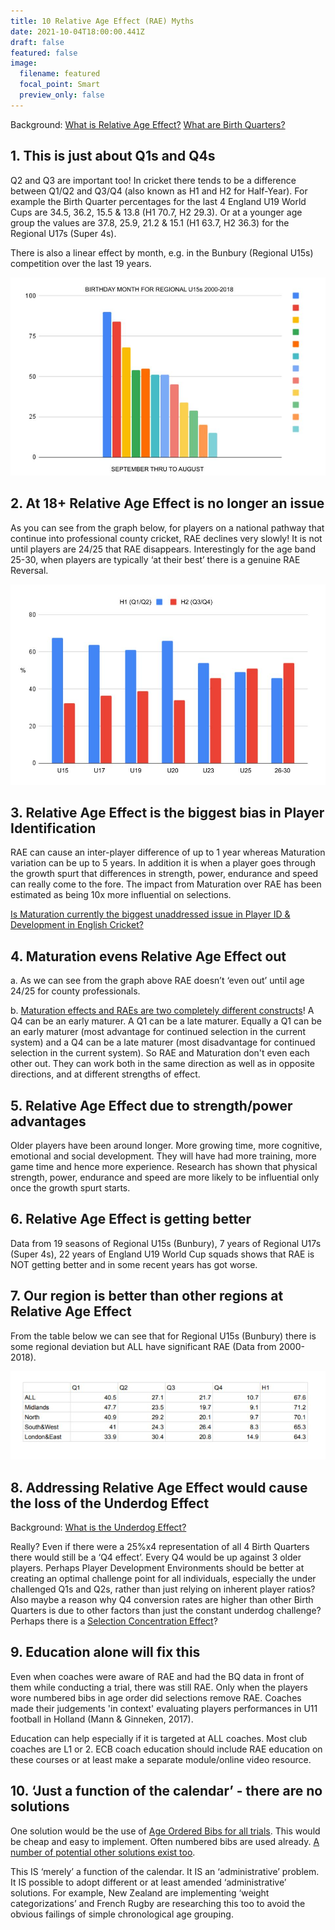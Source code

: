 ```yaml
---
title: 10 Relative Age Effect (RAE) Myths
date: 2021-10-04T18:00:00.441Z
draft: false
featured: false
image:
  filename: featured
  focal_point: Smart
  preview_only: false
---
```

Background: [What is Relative Age Effect?](https://onemoresummer.co.uk/post/what-is-relative-age-effect/) [What are Birth Quarters?](https://onemoresummer.co.uk/post/what-is-birth-quarter/)

## 1. This is just about Q1s and Q4s

Q2 and Q3 are important too! In cricket there tends to be a difference between Q1/Q2 and Q3/Q4 (also known as H1 and H2 for Half-Year). For example the Birth Quarter percentages for the last 4 England U19 World Cups are 34.5, 36.2, 15.5 & 13.8 (H1 70.7, H2 29.3). Or at a younger age group the values are 37.8, 25.9, 21.2 & 15.1 (H1 63.7, H2 36.3) for the Regional U17s (Super 4s).

There is also a linear effect by month, e.g. in the Bunbury (Regional U15s) competition over the last 19 years.

![](ru15nosbymonth-1-.jpg)

## 2. At 18+ Relative Age Effect is no longer an issue

As you can see from the graph below, for players on a national pathway that continue into professional county cricket, RAE declines very slowly! It is not until players are 24/25 that RAE disappears. Interestingly for the age band 25-30, when players are typically ‘at their best’ there is a genuine RAE Reversal.

![](rae-timeline.jpg)

## 3. Relative Age Effect is the biggest bias in Player Identification

RAE can cause an inter-player difference of up to 1 year whereas Maturation variation can be up to 5 years. In addition it is when a player goes through the growth spurt that differences in strength, power, endurance and speed can really come to the fore. The impact from Maturation over RAE has been estimated as being 10x more influential on selections. 

[Is Maturation currently the biggest unaddressed issue in Player ID & Development in English Cricket?](https://onemoresummer.co.uk/post/is-maturation-currently-the-biggest-unaddressed-issue-in-player-id-development-in-english-cricket/)

## 4. Maturation evens Relative Age Effect out

a. As we can see from the graph above RAE doesn’t ‘even out’ until age 24/25 for county professionals.

b. [Maturation effects and RAEs are two completely different constructs](https://onemoresummer.co.uk/post/relative-age-and-maturation-effects-are-separate-constructs/)! A Q4 can be an early maturer. A Q1 can be a late maturer. Equally a Q1 can be an early maturer (most advantage for continued selection in the current system) and a Q4 can be a late maturer (most disadvantage for continued selection in the current system). So RAE and Maturation don't even each other out. They can work both in the same direction as well as in opposite directions, and at different strengths of effect.

## 5. Relative Age Effect due to strength/power advantages

Older players have been around longer. More growing time, more cognitive, emotional and social development. They will have had more training, more game time and hence more experience. Research has shown that physical strength, power, endurance and speed are more likely to be influential only once the growth spurt starts.

## 6. Relative Age Effect is getting better

Data from 19 seasons of Regional U15s (Bunbury), 7 years of Regional U17s (Super 4s), 22 years of England U19 World Cup squads shows that RAE is NOT getting better and in some recent years has got worse.

## 7. Our region is better than other regions at Relative Age Effect

From the table below we can see that for Regional U15s (Bunbury) there is some regional deviation but ALL have significant RAE (Data from 2000-2018).

![](ru15byregion.jpg)

## 8. Addressing Relative Age Effect would cause the loss of the Underdog Effect

Background: [What is the Underdog Effect?](https://onemoresummer.co.uk/post/what-is-the-underdog-effect/)

Really? Even if there were a 25%x4 representation of all 4 Birth Quarters there would still be a ‘Q4 effect’. Every Q4 would be up against 3 older players. Perhaps Player Development Environments should be better at creating an optimal challenge point for all individuals,  especially the under challenged Q1s and Q2s, rather than just relying on inherent player ratios? Also maybe a reason why Q4 conversion rates are higher than other Birth Quarters is due to other factors than just the constant underdog challenge? Perhaps there is a [Selection Concentration Effect](https://onemoresummer.co.uk/post/is-the-selection-concentration-effect-a-large-part-of-the-underdog-effect/)? 

## 9. Education alone will fix this

Even when coaches were aware of RAE and had the BQ data in front of them while conducting a trial, there was still RAE. Only when the players wore numbered bibs in age order did selections remove RAE. Coaches made their judgements 'in context' evaluating players performances in U11 football in Holland (Mann & Ginneken, 2017).

Education can help especially if it is targeted at ALL coaches. Most club coaches are L1 or 2. ECB coach education should include RAE education on these courses or at least make a separate module/online video resource.

## 10. ‘Just a function of the calendar’ - there are no solutions

One solution would be the use of [Age Ordered Bibs for all trials](https://onemoresummer.co.uk/post/age-ordered-shirt-numbering-fixes-relative-age-effect-during-trials/). This would be cheap and easy to implement. Often numbered bibs are used already. [A number of potential other solutions exist too](https://onemoresummer.co.uk/post/possible-fixes-for-relative-age-effect-in-cricket/).

This IS ‘merely’ a function of the calendar. It IS an ‘administrative’ problem. It IS possible to adopt different or at least amended ‘administrative’ solutions. For example, New Zealand are implementing ‘weight categorizations’ and French Rugby are researching this too to avoid the obvious failings of simple chronological age grouping.